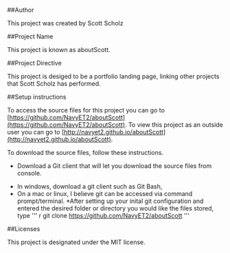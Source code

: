##Author

This project was created by Scott Scholz

##Project Name

This project is known as aboutScott.

##Project Directive

This project is desiged to be a portfolio landing page, linking other projects that Scott Scholz has performed.

##Setup instructions

To access the source files for this project you can go to [https://github.com/NavyET2/aboutScott](https://github.com/NavyET2/aboutScott). To view this project as an outside user you can go to [http://navyet2.github.io/aboutScott](http://navyet2.github.io/aboutScott).

To download the source files, follow these instructions.

* Download a Git client that will let you download the source files from console.
+ In windows, download a git client such as Git Bash,
+ On a mac or linux, I believe git can be accessed via command prompt/terminal.
*After setting up your inital git configuration and entered the desired folder or directory you would like the files stored, type ''' r git clone https://github.com/NavyET2/aboutScott '''

##Licenses

This project is designated under the MIT license.
